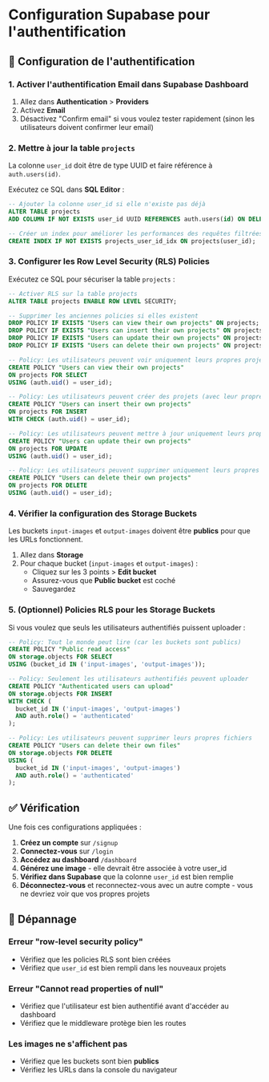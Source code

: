 # Configuration Supabase pour l'authentification

## 🔐 Configuration de l'authentification

### 1. Activer l'authentification Email dans Supabase Dashboard

1. Allez dans **Authentication** > **Providers**
2. Activez **Email**
3. Désactivez "Confirm email" si vous voulez tester rapidement (sinon les utilisateurs doivent confirmer leur email)

### 2. Mettre à jour la table `projects`

La colonne `user_id` doit être de type UUID et faire référence à `auth.users(id)`.

Exécutez ce SQL dans **SQL Editor** :

```sql
-- Ajouter la colonne user_id si elle n'existe pas déjà
ALTER TABLE projects 
ADD COLUMN IF NOT EXISTS user_id UUID REFERENCES auth.users(id) ON DELETE CASCADE;

-- Créer un index pour améliorer les performances des requêtes filtrées par user_id
CREATE INDEX IF NOT EXISTS projects_user_id_idx ON projects(user_id);
```

### 3. Configurer les Row Level Security (RLS) Policies

Exécutez ce SQL pour sécuriser la table `projects` :

```sql
-- Activer RLS sur la table projects
ALTER TABLE projects ENABLE ROW LEVEL SECURITY;

-- Supprimer les anciennes policies si elles existent
DROP POLICY IF EXISTS "Users can view their own projects" ON projects;
DROP POLICY IF EXISTS "Users can insert their own projects" ON projects;
DROP POLICY IF EXISTS "Users can update their own projects" ON projects;
DROP POLICY IF EXISTS "Users can delete their own projects" ON projects;

-- Policy: Les utilisateurs peuvent voir uniquement leurs propres projets
CREATE POLICY "Users can view their own projects" 
ON projects FOR SELECT 
USING (auth.uid() = user_id);

-- Policy: Les utilisateurs peuvent créer des projets (avec leur propre user_id)
CREATE POLICY "Users can insert their own projects" 
ON projects FOR INSERT 
WITH CHECK (auth.uid() = user_id);

-- Policy: Les utilisateurs peuvent mettre à jour uniquement leurs propres projets
CREATE POLICY "Users can update their own projects" 
ON projects FOR UPDATE 
USING (auth.uid() = user_id);

-- Policy: Les utilisateurs peuvent supprimer uniquement leurs propres projets
CREATE POLICY "Users can delete their own projects" 
ON projects FOR DELETE 
USING (auth.uid() = user_id);
```

### 4. Vérifier la configuration des Storage Buckets

Les buckets `input-images` et `output-images` doivent être **publics** pour que les URLs fonctionnent.

1. Allez dans **Storage**
2. Pour chaque bucket (`input-images` et `output-images`) :
   - Cliquez sur les 3 points > **Edit bucket**
   - Assurez-vous que **Public bucket** est coché
   - Sauvegardez

### 5. (Optionnel) Policies RLS pour les Storage Buckets

Si vous voulez que seuls les utilisateurs authentifiés puissent uploader :

```sql
-- Policy: Tout le monde peut lire (car les buckets sont publics)
CREATE POLICY "Public read access"
ON storage.objects FOR SELECT
USING (bucket_id IN ('input-images', 'output-images'));

-- Policy: Seulement les utilisateurs authentifiés peuvent uploader
CREATE POLICY "Authenticated users can upload"
ON storage.objects FOR INSERT
WITH CHECK (
  bucket_id IN ('input-images', 'output-images') 
  AND auth.role() = 'authenticated'
);

-- Policy: Les utilisateurs peuvent supprimer leurs propres fichiers
CREATE POLICY "Users can delete their own files"
ON storage.objects FOR DELETE
USING (
  bucket_id IN ('input-images', 'output-images') 
  AND auth.role() = 'authenticated'
);
```

## ✅ Vérification

Une fois ces configurations appliquées :

1. **Créez un compte** sur `/signup`
2. **Connectez-vous** sur `/login`
3. **Accédez au dashboard** `/dashboard`
4. **Générez une image** - elle devrait être associée à votre user_id
5. **Vérifiez dans Supabase** que la colonne `user_id` est bien remplie
6. **Déconnectez-vous** et reconnectez-vous avec un autre compte - vous ne devriez voir que vos propres projets

## 🔧 Dépannage

### Erreur "row-level security policy"
- Vérifiez que les policies RLS sont bien créées
- Vérifiez que `user_id` est bien rempli dans les nouveaux projets

### Erreur "Cannot read properties of null"
- Vérifiez que l'utilisateur est bien authentifié avant d'accéder au dashboard
- Vérifiez que le middleware protège bien les routes

### Les images ne s'affichent pas
- Vérifiez que les buckets sont bien **publics**
- Vérifiez les URLs dans la console du navigateur
